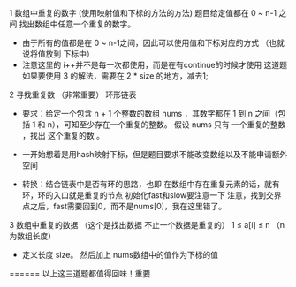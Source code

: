 



1 数组中重复的数字  (使用映射值和下标的方法的方法)  题目给定值都在 0 ~ n-1 之间   找出数组中任意一个重复的数字。
-   由于所有的值都是在 0 ~ n-1之间，因此可以使用值和下标对应的方式 （也就说将值放到 下标中）	
-   注意这里的 i++并不是每一次都使用，而是在有continue的时候才使用
这道题如果要使用 3  的解法，需要在 2 * size 的地方，减去1;

2 寻找重复数 （非常重要）    环形链表
-   要求：给定一个包含 n + 1 个整数的数组 nums ，其数字都在 1 到 n 之间（包括 1 和 n），可知至少存在一个重复的整数。
假设 nums 只有 一个重复的整数 ，找出 这个重复的数 。

-   一开始想着是用hash映射下标，但是题目要求不能改变数组以及不能申请额外空间
-   转换：结合链表中是否有环的思路，也即 在数组中存在重复元素的话，就有环，环的入口就是重复的节点
初始化fast和slow要注意一下
注意，找到交界点之后，fast需要回到0，而不是nums[0]，我在这里错了。

3 数组中重复的数据  （这个是找出数据 不止一个数据是重复的）  1 ≤ a[i] ≤ n （n为数组长度）
-   定义长度 size。  然后加上 nums数组中的值作为下标的值

======  以上这三道题都值得回味！重要